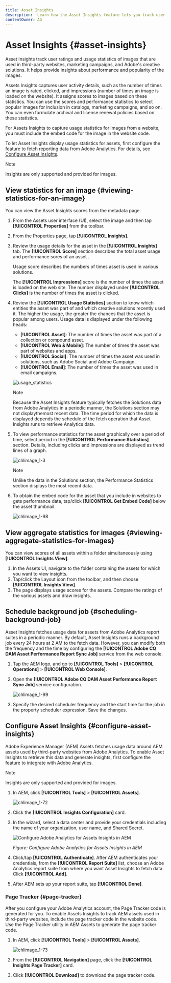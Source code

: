 ```yaml
---
title: Asset Insights
description:  Learn how the Asset Insights feature lets you track user ratings and usage statistics of images that are used in third-party websites, marketing campaigns, and Adobe's creative solutions.
contentOwner: AG
---
```


# Asset Insights {#asset-insights}

Asset Insights track user ratings and usage statistics of images that are used in third-party websites, marketing campaigns, and Adobe's creative solutions. It helps provide insights about performance and popularity of the images.

Assets Insights captures user activity details, such as the number of times an image is rated, clicked, and impressions (number of times an image is loaded on the website). It assigns scores to images based on these statistics. You can use the scores and performance statistics to select popular images for inclusion in catalogs, marketing campaigns, and so on. You can even formulate archival and license renewal policies based on these statistics.

For Assets Insights to capture usage statistics for images from a website, you must include the embed code for the image in the website code.

To let Asset Insights display usage statistics for assets, first configure the feature to fetch reporting data from Adobe Analytics. For details, see [Configure Asset Insights](#configure-asset-insights).

>[!NOTE]
>
>Insights are only supported and provided for images.

## View statistics for an image {#viewing-statistics-for-an-image}

You can view the Asset Insights scores from the metadata page.

1. From the Assets user interface (UI), select the image and then tap **[!UICONTROL Properties]** from the toolbar.
1. From the Properties page, tap **[!UICONTROL Insights]**.
1. Review the usage details for the asset in the **[!UICONTROL Insights]** tab. The **[!UICONTROL Score]** section describes the total asset usage and performance sores of an asset .

   Usage score describes the numbers of times asset is used in various solutions.

   The **[!UICONTROL Impressions]** score is the number of times the asset is loaded on the web site. The number displayed under **[!UICONTROL Clicks]** is the number of times the asset is clicked.

1. Review the **[!UICONTROL Usage Statistics]** section to know which entities the asset was part of and which creative solutions recently used it. The higher the usage, the greater the chances that the asset is popular among users. Usage data is displayed under the following heads:

    * **[!UICONTROL Asset]**: The number of times the asset was part of a collection or compound asset.
    * **[!UICONTROL Web & Mobile]**: The number of times the asset was part of websites and apps.
    * **[!UICONTROL Social]**: The number of times the asset was used in solutions, such as Adobe Social and Adobe Campaign.
    * **[!UICONTROL Email]**: The number of times the asset was used in email campaigns.

   ![usage_statistics](assets/usage_statistics.png)

   >[!NOTE]
   >
   >Because the Asset Insights feature typically fetches the Solutions data from Adobe Analytics in a periodic manner, the Solutions section may not displaythemost recent data. The time period for which the data is displayed depends the schedule of the fetch operation that Asset Insights runs to retrieve Analytics data.

1. To view performance statistics for the asset graphically over a period of time, select period in the **[!UICONTROL Performance Statistics]** section. Details, including clicks and impressions are displayed as trend lines of a graph.

   ![chlimage_1-3](assets/chlimage_1-3.jpeg)

   >[!NOTE]
   >
   >Unlike the data in the Solutions section, the Performance Statistics section displays the most recent data.

1. To obtain the embed code for the asset that you include in websites to gets performance data, tap/click **[!UICONTROL Get Embed Code]** below the asset thumbnail. <!-- For more information on how to include your Embed code in third-party web pages, see [Using Page Tracker and Embed code in web pages](/help/assets/use-page-tracker.md). -->

   ![chlimage_1-98](assets/chlimage_1-98.png)

## View aggregate statistics for images {#viewing-aggregate-statistics-for-images}

You can view scores of all assets within a folder simultaneously using **[!UICONTROL Insights View]**.

1. In the Assets UI, navigate to the folder containing the assets for which you want to view insights.
1. Tap/click the Layout icon from the toolbar, and then choose **[!UICONTROL Insights View]**.
1. The page displays usage scores for the assets. Compare the ratings of the various assets and draw insights.

## Schedule background job {#scheduling-background-job}

Asset Insights fetches usage data for assets from Adobe Analytics report suites in a periodic manner. By default, Asset Insights runs a background job every 24 hours at 2 AM to the fetch data. However, you can modify both the frequency and the time by configuring the **[!UICONTROL Adobe CQ DAM Asset Performance Report Sync Job]** service from the web console.

1. Tap the AEM logo, and go to **[!UICONTROL Tools]** &gt; **[!UICONTROL Operations]** &gt; **[!UICONTROL Web Console]**.
1. Open the **[!UICONTROL Adobe CQ DAM Asset Performance Report Sync Job]** service configuration.

   ![chlimage_1-99](assets/chlimage_1-99.png)

1. Specify the desired scheduler frequency and the start time for the job in the property scheduler expression. Save the changes.

## Configure Asset Insights {#configure-asset-insights}

Adobe Experience Manager (AEM) Assets fetches usage data around AEM assets used by third-party websites from Adobe Analytics. To enable Asset Insights to retrieve this data and generate insights, first configure the feature to integrate with Adobe Analytics.

>[!NOTE]
>
>Insights are only supported and provided for images.

1. In AEM, click **[!UICONTROL Tools]** &gt; **[!UICONTROL Assets]**.

   ![chlimage_1-72](assets/chlimage_1-72.png)

1. Click the **[!UICONTROL Insights Configuration]** card.
1. In the wizard, select a data center and provide your credentials including the name of your organization, user name, and Shared Secret.

   ![Configure Adobe Analytics for Assets Insights in AEM](assets/insights_config2.png)

   *Figure: Configure Adobe Analytics for Assets Insights in AEM*

1. Click/tap **[!UICONTROL Authenticate]**. After AEM authenticates your credentials, from the **[!UICONTROL Report Suite]** list, choose an Adobe Analytics report suite from where you want Asset Insights to fetch data. Click **[!UICONTROL Add]**.
1. After AEM sets up your report suite, tap **[!UICONTROL Done]**.

### Page Tracker {#page-tracker}

After you configure your Adobe Analytics account, the Page Tracker code is generated for you. To enable Assets Insights to track AEM assets used in third-party websites, include the page tracker code in the website code. Use the Page Tracker utility in AEM Assets to generate the page tracker code. <!--  For more information on how to include your Page Tracker code in third-party web pages, see [Using Page Tracker and Embed code in web pages](/help/assets/use-page-tracker.md). -->

1. In AEM, click **[!UICONTROL Tools]** &gt; **[!UICONTROL Assets]**.

   ![chlimage_1-73](assets/chlimage_1-73.png)

1. From the **[!UICONTROL Navigation]** page, click the **[!UICONTROL Insights Page Tracker]** card.
1. Click **[!UICONTROL Download]** to download the page tracker code.

<!--

## Using demo package for Asset Insights {#using-demo-package-for-asset-insights}

Using the demo package, you can enable Adobe Asset Insights to capture data from and generate insights for a sample web page.

1. Configure Asset Insights using the instructions in [Configure Asset Insights](#configure-asset-insights).
1. Download the sample AEM Assets package from below and install the package from CRXDE package manager.

   [Get File](assets/insightsdemo.zip)

1. Download the ZIP file containing the sample web page from below and extract on your local file system.

   [Get File](assets/demosite.zip)

1. Click the web page to open it in the web browser.

   >[!CAUTION]
   >
   >Web Page is configured to load asset from the localhost server . In case your server is running somewhere else change server address from localhost to server address in the HTML content of the web page.

   >[!NOTE]
   >
   >The external web page can be in AEM itself.

-->
